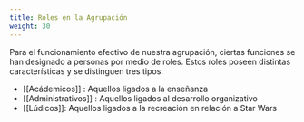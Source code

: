 ```yaml
---
title: Roles en la Agrupación
weight: 30
---
```

Para el funcionamiento efectivo de nuestra agrupación, ciertas funciones se han designado a personas por medio de roles. Estos roles poseen distintas características y se distinguen tres tipos:

- [[Acádemicos]] : Aquellos ligados a la enseñanza
- [[Administrativos]] : Aquellos ligados al desarrollo organizativo
-  [[Lúdicos]]: Aquellos ligados a la recreación en relación a Star Wars